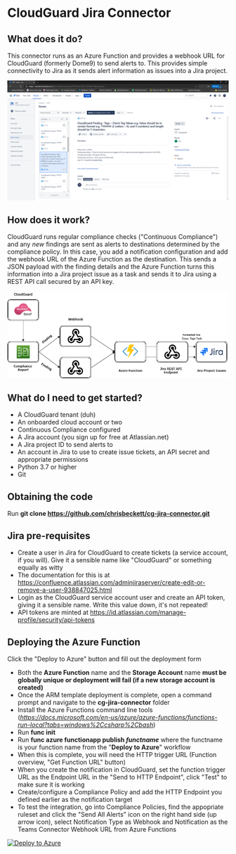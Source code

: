 # CloudGuard Jira Connector

## What does it do?

This connector runs as an Azure Function and provides a webhook URL for CloudGuard (formerly Dome9) to send alerts to. This provides simple connectivity to Jira as it sends alert information as issues into a Jira project.

![alt text](https://github.com/chrisbeckett/cg-jira-connector/blob/master/jira-cg-screenshot.png "Jira screenshot")

## How does it work?

CloudGuard runs regular compliance checks ("Continuous Compliance") and any *new* findings are sent as alerts to destinations determined by the compliance policy. In this case, you add a notification configuration and add the webhook URL of the Azure Function as the destination. This sends a JSON payload with the finding details and the Azure Function turns this information into a Jira project issue as a task and sends it to Jira using a REST API call secured by an API key.

![alt text](https://github.com/chrisbeckett/cg-jira-connector/blob/master/Teams%20Connector%20Architecture.png "Architecture overview")

## What do I need to get started?

* A CloudGuard tenant (duh)
* An onboarded cloud account or two
* Continuous Compliance configured
* A Jira account (you sign up for free at Atlassian.net)
* A Jira project ID to send alerts to
* An account in Jira to use to create issue tickets, an API secret and appropriate permissions 
* Python 3.7 or higher
* Git

## Obtaining the code

Run **git clone https://github.com/chrisbeckett/cg-jira-connector.git**

## Jira pre-requisites

- Create a user in Jira for CloudGuard to create tickets (a service account, if you will). Give it a sensible name like "CloudGuard" or something equally as witty
- The documentation for this is at https://confluence.atlassian.com/adminjiraserver/create-edit-or-remove-a-user-938847025.html
- Login as the CloudGuard service account user and create an API token, giving it a sensible name. Write this value down, it's not repeated!
- API tokens are minted at https://id.atlassian.com/manage-profile/security/api-tokens

## Deploying the Azure Function

Click the "Deploy to Azure" button and fill out the deployment form
- Both the **Azure Function** name and the **Storage Account** name **must be globally unique or deployment will fail (if a new storage account is created)**
- Once the ARM template deployment is complete, open a command prompt and navigate to the **cg-jira-connector** folder
- Install the Azure Functions command line tools (*https://docs.microsoft.com/en-us/azure/azure-functions/functions-run-local?tabs=windows%2Ccsharp%2Cbash*)
- Run **func init**
- Run **func azure functionapp publish *functname*** where the functname is your function name from the "**Deploy to Azure**" workflow
- When this is complete, you will need the HTTP trigger URL (Function overview, "Get Function URL" button)
- When you create the notification in CloudGuard, set the function trigger URL as the Endpoint URL in the "Send to HTTP Endpoint", click "Test" to make sure it is working 
- Create/configure a Compliance Policy and add the HTTP Endpoint you defined earlier as the notification target
- To test the integration, go into Compliance Policies, find the appopriate ruleset and click the "Send All Alerts" icon on the right hand side (up arrow icon), select Notification Type as Webhook and Notification as the Teams Connector Webhook URL from Azure Functions

[![Deploy to Azure](https://azuredeploy.net/deploybutton.png)](https://portal.azure.com/#create/Microsoft.Template/uri/https%3A%2F%2Fraw.githubusercontent.com%2Fchrisbeckett%2Fdome9-teams-connector%2Fmaster%2Fdeployment-template.json)

